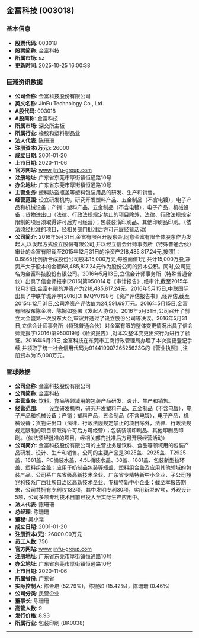 ## 金富科技 (003018)

### 基本信息

- **股票代码**: 003018
- **股票简称**: 金富科技
- **所属市场**: sz
- **更新时间**: 2025-10-25 16:00:38

### 巨潮资讯数据

- **公司全称**: 金富科技股份有限公司
- **英文名称**: JinFu Technology Co., Ltd.
- **A股代码**: 003018
- **A股简称**: 金富科技
- **所属市场**: 深交所主板
- **所属行业**: 橡胶和塑料制品业
- **法人代表**: 陈珊珊
- **注册资本(万元)**: 26000
- **成立日期**: 2001-01-20
- **上市日期**: 2020-11-06
- **官方网站**: www.jinfu-group.com
- **注册地址**: 广东省东莞市厚街镇恒通路10号
- **办公地址**: 广东省东莞市厚街镇恒通路10号
- **主营业务**: 塑料防盗瓶盖等塑料包装用品的研发、生产和销售。
- **经营范围**: 设立研发机构，研究开发塑料产品、五金制品（不含电镀），电子产品和机械设备；产销：塑料产品，五金制品（不含电镀），电子产品，机械设备；货物进出口（法律、行政法规规定禁止的项目除外，法律、行政法规规定限制的项目须取得许可后方可经营）；包装装潢印刷品、其他印刷品印刷。（依法须经批准的项目，经相关部门批准后方可开展经营活动）
- **公司简介**: 2016年5月31日,金富有限召开股东会,同意金富有限全体股东作为发起人,以发起方式设立股份有限公司,并以经立信会计师事务所（特殊普通合伙）审计的金富有限截至2015年12月31日的净资产218,485,817.24元,按照1：0.6865比例折合成股份公司股本15,000万元,每股面值1元,共计15,000万股,净资产大于股本的金额68,485,817.24元作为股份公司的资本公积。同时,公司更名为金富科技股份有限公司。2016年5月13日,立信会计师事务所（特殊普通合伙）出具了信会师报字[2016]第950014号《审计报告》,经审计,截至2015年12月31日,金富有限的净资产为218,485,817.24元。2016年5月15日,中联国际出具了中联羊城评字[2016]OHMQY0198号《资产评估报告书》,经评估,截至2015年12月31日,公司净资产评估值为24,591.69万元。2016年5月15日,金富有限股东陈金培、陈婉如签署《发起人协议》。2016年5月31日,公司召开了创立大会暨第一次股东大会,审议并通过了设立股份公司等决议。2016年5月31日,立信会计师事务所（特殊普通合伙）对金富有限的整体变更情况出具了信会师莞报字(2016)第950019号《验资报告》,对本次整体变更出资行为进行了验证。2016年6月21日,金富科技在东莞市工商行政管理局办理了本次变更登记手续,并领取了统一社会信用代码为91441900726525623G的《营业执照》,注册资本为15,000万元。

### 雪球数据

- **公司全称**: 金富科技股份有限公司
- **公司简称**: 金富科技
- **主营业务**: 饮料、食品等领域用的包装产品研发、设计、生产和销售。
- **经营范围**: 　　设立研发机构，研究开发塑料产品、五金制品（不含电镀），电子产品和机械设备；产销：塑料产品，五金制品（不含电镀），电子产品，机械设备；货物进出口（法律、行政法规规定禁止的项目除外，法律、行政法规规定限制的项目须取得许可后方可经营）；包装装潢印刷品、其他印刷品印刷。（依法须经批准的项目，经相关部门批准后方可开展经营活动）
- **公司简介**: 金富科技股份有限公司的主营业务是饮料、食品等领域用的包装产品研发、设计、生产和销售。公司的主要产品是3025盖、2925盖、T2925盖、1881盖、PC桶装水盖、4.5L桶装水盖、38盖、1881盖、包装新型拉环盖、塑料组合盖；应用于奶制品包装等瓶盖、塑料组合盖及应用其他领域的包装产品。公司系广东省级高新技术企业、广东省专精特新中小企业，子公司翔兆科技系广西壮族自治区高新技术企业、专精特新中小企业；截至本报告期末，公司共拥有专利权132项，其中发明专利30项，实用新型97项，外观设计5项，公司多项专利技术目前已投入至实际生产应用中。
- **法人代表**: 陈珊珊
- **总经理**: 陈珊珊
- **董秘**: 吴小霜
- **成立日期**: 2001-01-20
- **注册资本(元)**: 26000.00万元
- **员工人数**: 756
- **官方网站**: www.jinfu-group.com
- **注册地址**: 广东省东莞市厚街镇恒通路10号
- **办公地址**: 广东省东莞市厚街镇恒通路10号
- **上市日期**: 2020-11-06
- **所属省份**: 广东省
- **实际控制人**: 陈金培 (52.79%)，陈婉如 (15.42%)，陈珊珊 (0.46%)
- **公司分类**: 民营企业
- **董事长**: 陈珊珊
- **高管人数**: 9
- **发行价格**: 8.93
- **所属行业**: 包装印刷 (BK0038)

---